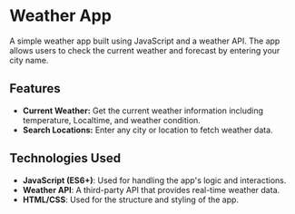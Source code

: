 # Weather App

A simple weather app built using JavaScript and a weather API. The app allows users to check the current weather and forecast by entering your city name.

## Features

- **Current Weather:** Get the current weather information including temperature, Localtime, and weather condition.
- **Search Locations:** Enter any city or location to fetch weather data.

## Technologies Used

- **JavaScript (ES6+)**: Used for handling the app's logic and interactions.
- **Weather API**: A third-party API that provides real-time weather data.
- **HTML/CSS**: Used for the structure and styling of the app.
